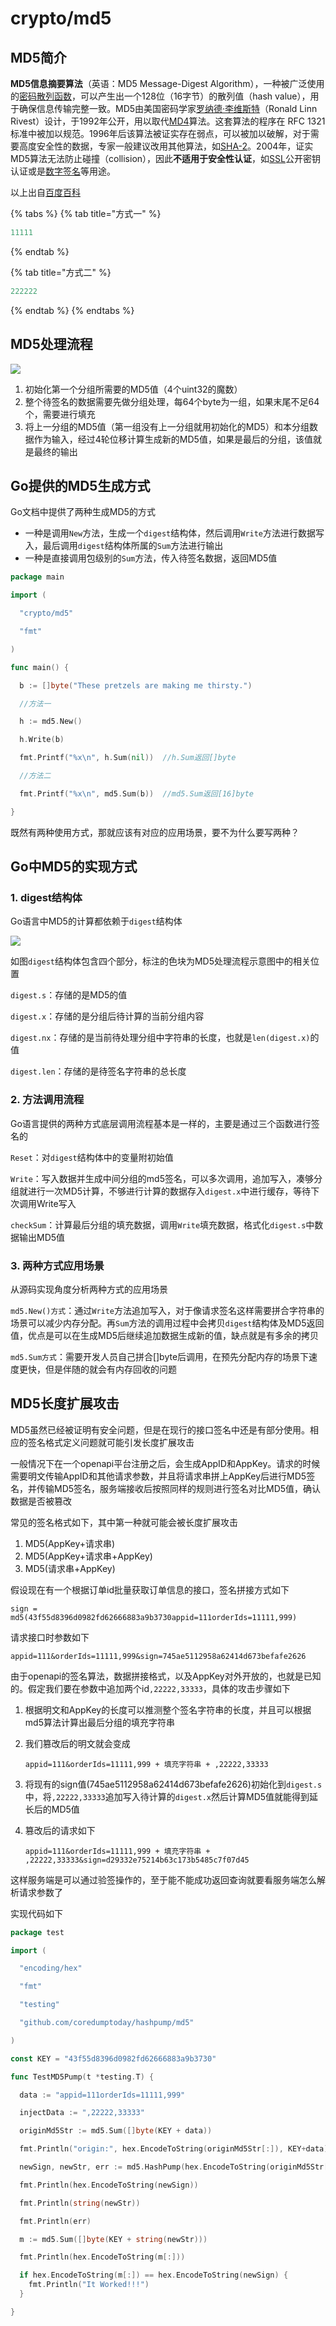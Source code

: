 # crypto/md5

## MD5简介

**MD5信息摘要算法**（英语：MD5 Message-Digest Algorithm），一种被广泛使用的[密码散列函数](https://baike.baidu.com/item/密码散列函数/14937715)，可以产生出一个128位（16字节）的散列值（hash value），用于确保信息传输完整一致。MD5由美国密码学家[罗纳德·李维斯特](https://baike.baidu.com/item/罗纳德·李维斯特/700199)（Ronald Linn Rivest）设计，于1992年公开，用以取代[MD4](https://baike.baidu.com/item/MD4/8090275)算法。这套算法的程序在 RFC 1321 标准中被加以规范。1996年后该算法被证实存在弱点，可以被加以破解，对于需要高度安全性的数据，专家一般建议改用其他算法，如[SHA-2](https://baike.baidu.com/item/SHA-2/22718180)。2004年，证实MD5算法无法防止碰撞（collision），因此**不适用于安全性认证**，如[SSL](https://baike.baidu.com/item/SSL/320778)公开密钥认证或是[数字签名](https://baike.baidu.com/item/数字签名/212550)等用途。

以上出自[百度百科](https://baike.baidu.com/item/MD5/212708)

{% tabs %}
{% tab title="方式一" %}
```go
11111
```
{% endtab %}

{% tab title="方式二" %}
```go
222222
```
{% endtab %}
{% endtabs %}

## MD5处理流程

![](../.gitbook/assets/md5-process.png)

1. 初始化第一个分组所需要的MD5值（4个uint32的魔数）
2. 整个待签名的数据需要先做分组处理，每64个byte为一组，如果末尾不足64个，需要进行填充
3. 将上一分组的MD5值（第一组没有上一分组就用初始化的MD5）和本分组数据作为输入，经过4轮位移计算生成新的MD5值，如果是最后的分组，该值就是最终的输出

## Go提供的MD5生成方式

Go文档中提供了两种生成MD5的方式

* 一种是调用`New`方法，生成一个`digest`结构体，然后调用`Write`方法进行数据写入，最后调用`digest`结构体所属的`Sum`方法进行输出
* 一种是直接调用包级别的`Sum`方法，传入待签名数据，返回MD5值

```go
package main

import (

  "crypto/md5"

  "fmt"

)

func main() {

  b := []byte("These pretzels are making me thirsty.")

  //方法一

  h := md5.New()

  h.Write(b)

  fmt.Printf("%x\n", h.Sum(nil))  //h.Sum返回[]byte

  //方法二

  fmt.Printf("%x\n", md5.Sum(b))  //md5.Sum返回[16]byte

}
```

既然有两种使用方式，那就应该有对应的应用场景，要不为什么要写两种？

## Go中MD5的实现方式

### 1. digest结构体

Go语言中MD5的计算都依赖于`digest`结构体

![](../.gitbook/assets/go-md5-digest.png)

如图`digest`结构体包含四个部分，标注的色块为MD5处理流程示意图中的相关位置

`digest.s`：存储的是MD5的值

`digest.x`：存储的是分组后待计算的当前分组内容

`digest.nx`：存储的是当前待处理分组中字符串的长度，也就是`len(digest.x)`的值

`digest.len`：存储的是待签名字符串的总长度

### 2. 方法调用流程

Go语言提供的两种方式底层调用流程基本是一样的，主要是通过三个函数进行签名的

`Reset`：对`digest`结构体中的变量附初始值

`Write`：写入数据并生成中间分组的md5签名，可以多次调用，追加写入，凑够分组就进行一次MD5计算，不够进行计算的数据存入`digest.x`中进行缓存，等待下次调用Write写入

`checkSum`：计算最后分组的填充数据，调用`Write`填充数据，格式化`digest.s`中数据输出MD5值

### 3. 两种方式应用场景

从源码实现角度分析两种方式的应用场景

`md5.New()方式`：通过`Write`方法追加写入，对于像请求签名这样需要拼合字符串的场景可以减少内存分配。再`Sum`方法的调用过程中会拷贝`digest`结构体及MD5返回值，优点是可以在生成MD5后继续追加数据生成新的值，缺点就是有多余的拷贝

`md5.Sum方式`：需要开发人员自己拼合\[\]byte后调用，在预先分配内存的场景下速度更快，但是伴随的就会有内存回收的问题

## MD5长度扩展攻击

MD5虽然已经被证明有安全问题，但是在现行的接口签名中还是有部分使用。相应的签名格式定义问题就可能引发长度扩展攻击

一般情况下在一个openapi平台注册之后，会生成AppID和AppKey。请求的时候需要明文传输AppID和其他请求参数，并且将请求串拼上AppKey后进行MD5签名，并传输MD5签名，服务端接收后按照同样的规则进行签名对比MD5值，确认数据是否被篡改

常见的签名格式如下，其中第一种就可能会被长度扩展攻击

1. MD5\(AppKey+请求串\)
2. MD5\(AppKey+请求串+AppKey\)
3. MD5\(请求串+AppKey\)

假设现在有一个根据订单id批量获取订单信息的接口，签名拼接方式如下

```text
sign = md5(43f55d8396d0982fd62666883a9b3730appid=111orderIds=11111,999)
```

请求接口时参数如下

```text
appid=111&orderIds=11111,999&sign=745ae5112958a62414d673befafe2626
```

由于openapi的签名算法，数据拼接格式，以及AppKey对外开放的，也就是已知的。假定我们要在参数中追加两个id`,22222,33333`，具体的攻击步骤如下

1. 根据明文和AppKey的长度可以推测整个签名字符串的长度，并且可以根据md5算法计算出最后分组的填充字符串
2. 我们篡改后的明文就会变成

   ```text
   appid=111&orderIds=11111,999 + 填充字符串 + ,22222,33333
   ```

3. 将现有的sign值\(745ae5112958a62414d673befafe2626\)初始化到`digest.s`中，将`,22222,33333`追加写入待计算的`digest.x`然后计算MD5值就能得到延长后的MD5值
4. 篡改后的请求如下

   ```text
   appid=111&orderIds=11111,999 + 填充字符串 + ,22222,33333&sign=d29332e75214b63c173b5485c7f07d45
   ```

这样服务端是可以通过验签操作的，至于能不能成功返回查询就要看服务端怎么解析请求参数了

实现代码如下

```go
package test

import (

  "encoding/hex"

  "fmt"

  "testing"

  "github.com/coredumptoday/hashpump/md5"

)

const KEY = "43f55d8396d0982fd62666883a9b3730"

func TestMD5Pump(t *testing.T) {

  data := "appid=111orderIds=11111,999"

  injectData := ",22222,33333"

  originMd5Str := md5.Sum([]byte(KEY + data))

  fmt.Println("origin:", hex.EncodeToString(originMd5Str[:]), KEY+data)

  newSign, newStr, err := md5.HashPump(hex.EncodeToString(originMd5Str[:]), data, injectData, len(KEY))

  fmt.Println(hex.EncodeToString(newSign))

  fmt.Println(string(newStr))

  fmt.Println(err)

  m := md5.Sum([]byte(KEY + string(newStr)))

  fmt.Println(hex.EncodeToString(m[:]))

  if hex.EncodeToString(m[:]) == hex.EncodeToString(newSign) {
    fmt.Println("It Worked!!!")
  }

}
```

